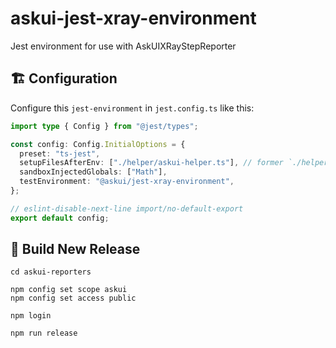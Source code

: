 # askui-jest-xray-environment
Jest environment for use with AskUIXRayStepReporter

## 🏗️ Configuration
Configure this `jest-environment` in `jest.config.ts` like this:

```typescript
import type { Config } from "@jest/types";

const config: Config.InitialOptions = {
  preset: "ts-jest",
  setupFilesAfterEnv: ["./helper/askui-helper.ts"], // former `./helper/jest.setup.ts`
  sandboxInjectedGlobals: ["Math"],
  testEnvironment: "@askui/jest-xray-environment",
};

// eslint-disable-next-line import/no-default-export
export default config;
```

## 🧱 Build New Release

```
cd askui-reporters

npm config set scope askui
npm config set access public

npm login

npm run release
```